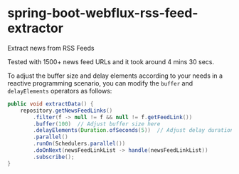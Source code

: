 # spring-boot-webflux-rss-feed-extractor
Extract news from RSS Feeds

Tested with 1500+ news feed URLs and it took around 4 mins 30 secs.

To adjust the buffer size and delay elements according to your needs in a reactive programming scenario, you can modify the `buffer` and `delayElements` operators as follows:

```java
public void extractData() {
    repository.getNewsFeedLinks()
        .filter(f -> null != f && null != f.getFeedLink())
        .buffer(100)  // Adjust buffer size here
        .delayElements(Duration.ofSeconds(5))  // Adjust delay duration here
        .parallel()
        .runOn(Schedulers.parallel())
        .doOnNext(newsFeedLinkList -> handle(newsFeedLinkList))
        .subscribe();
}


